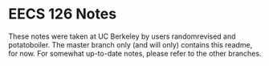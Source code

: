 # EECS 126 Notes
These notes were taken at UC Berkeley by users randomrevised and potatoboiler.
The master branch only (and will only) contains this readme, for now.
For somewhat up-to-date notes, please refer to the other branches.
